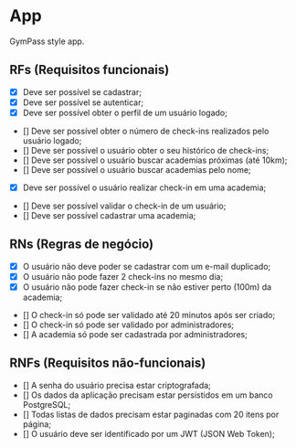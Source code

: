 # App

GymPass style app.

## RFs (Requisitos funcionais)

- [x] Deve ser possível se cadastrar;
- [x] Deve ser possível se autenticar;
- [x] Deve ser possível obter o perfil de um usuário logado;
- [] Deve ser possível obter o número de check-ins realizados pelo usuário logado;
- [] Deve ser possível o usuário obter o seu histórico de check-ins;
- [] Deve ser possível o usuário buscar academias próximas (até 10km);
- [] Deve ser possível o usuário buscar academias pelo nome;
- [x] Deve ser possível o usuário realizar check-in em uma academia;
- [] Deve ser possível validar o check-in de um usuário;
- [] Deve ser possível cadastrar uma academia;

## RNs (Regras de negócio)

- [x] O usuário não deve poder se cadastrar com um e-mail duplicado;
- [x] O usuário não pode fazer 2 check-ins no mesmo dia;
- [x] O usuário não pode fazer check-in se não estiver perto (100m) da academia;
- [] O check-in só pode ser validado até 20 minutos após ser criado;
- [] O check-in só pode ser validado por administradores;
- [] A academia só pode ser cadastrada por administradores;

## RNFs (Requisitos não-funcionais)

- [] A senha do usuário precisa estar criptografada;
- [] Os dados da aplicação precisam estar persistidos em um banco PostgreSQL;
- [] Todas listas de dados precisam estar paginadas com 20 itens por página;
- [] O usuário deve ser identificado por um JWT (JSON Web Token);
